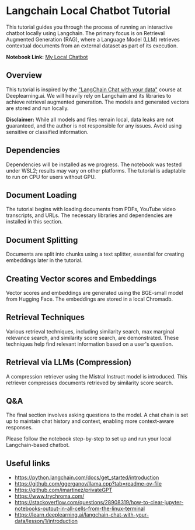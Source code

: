 # Langchain Local Chatbot Tutorial

This tutorial guides you through the process of running an interactive chatbot locally using Langchain. The primary focus is on Retrieval Augmented Generation (RAG), where a Language Model (LLM) retrieves contextual documents from an external dataset as part of its execution.

**Notebook Link:** [My Local Chatbot](my_local_chatbot.ipynb)

## Overview
This tutorial is inspired by the ["LangChain Chat with your data"](https://learn.deeplearning.ai/langchain-chat-with-your-data/lesson/1/introduction) course at Deeplearning.ai. We will heavily rely on Langchain and its libraries to achieve retrieval augmented generation. The models and generated vectors are stored and run locally. 

**Disclaimer:** While all models and files remain local, data leaks are not guaranteed, and the author is not responsible for any issues. Avoid using sensitive or classified information.

## Dependencies
Dependencies will be installed as we progress. The notebook was tested under WSL2; results may vary on other platforms. The tutorial is adaptable to run on CPU for users without GPU.

## Document Loading
The tutorial begins with loading documents from PDFs, YouTube video transcripts, and URLs. The necessary libraries and dependencies are installed in this section.

## Document Splitting
Documents are split into chunks using a text splitter, essential for creating embeddings later in the tutorial.

## Creating Vector scores and Embeddings
Vector scores and embeddings are generated using the BGE-small model from Hugging Face. The embeddings are stored in a local Chromadb.

## Retrieval Techniques
Various retrieval techniques, including similarity search, max marginal relevance search, and similarity score search, are demonstrated. These techniques help find relevant information based on a user's question.

## Retrieval via LLMs (Compression)
A compression retriever using the Mistral Instruct model is introduced. This retriever compresses documents retrieved by similarity score search.

## Q&A
The final section involves asking questions to the model. A chat chain is set up to maintain chat history and context, enabling more context-aware responses.

Please follow the notebook step-by-step to set up and run your local Langchain-based chatbot.

## Useful links
- https://python.langchain.com/docs/get_started/introduction
- https://github.com/ggerganov/llama.cpp?tab=readme-ov-file
- https://github.com/imartinez/privateGPT
- https://www.trychroma.com/
- https://stackoverflow.com/questions/28908319/how-to-clear-jupyter-notebooks-output-in-all-cells-from-the-linux-terminal
- https://learn.deeplearning.ai/langchain-chat-with-your-data/lesson/1/introduction